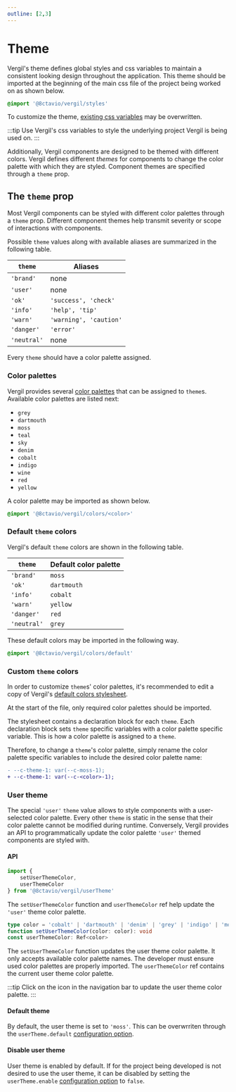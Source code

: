```yaml
---
outline: [2,3]
---
```


<script setup>
import { Icon } from '@8ctavio/vergil/components'
</script>

# Theme

Vergil's theme defines global styles and css variables to maintain a consistent looking design throughout the application. This theme should be imported at the beginning of the main css file of the project being worked on as shown below.

```css
@import '@8ctavio/vergil/styles'
```

To customize the theme, [existing css variables](https://github.com/8ctavio/vergil/blob/main/packages/core/styles/main.css) may be overwritten.

:::tip
Use Vergil's css variables to style the underlying project Vergil is being used on.
:::

Additionally, Vergil components are designed to be themed with different colors. Vergil defines different *themes* for components to change the color palette with which they are styled. Component themes are specified through a `theme` prop.

## The `theme` prop

Most Vergil components can be styled with different color palettes through a `theme` prop. Different component themes help transmit severity or scope of interactions with components.

Possible `theme` values along with available aliases are summarized in the following table.

| `theme` | Aliases |
| ------- | ------- |
| `'brand'` | none |
| `'user'` | none |
| `'ok'` | `'success', 'check'` |
| `'info'` | `'help', 'tip'` |
| `'warn'` | `'warning', 'caution'` |
| `'danger'` | `'error'` |
| `'neutral'` | none |

Every `theme` should have a color palette assigned.

### Color palettes

Vergil provides several [color palettes](https://github.com/8ctavio/vergil/tree/main/packages/core/styles/colors) that can be assigned to `theme`s. Available color palettes are listed next:

- `grey`
- `dartmouth`
- `moss`
- `teal`
- `sky`
- `denim`
- `cobalt`
- `indigo`
- `wine`
- `red`
- `yellow`

A color palette may be imported as shown below.

```css
@import '@8ctavio/vergil/colors/<color>'
```

### Default `theme` colors

Vergil's default `theme` colors are shown in the following table.

| `theme` | Default color palette |
| ------- | ------- |
| `'brand'` | `moss` |
| `'ok'` | `dartmouth` |
| `'info'` | `cobalt` |
| `'warn'` | `yellow` |
| `'danger'` | `red` |
| `'neutral'` | `grey` |

These default colors may be imported in the following way.

```css
@import '@8ctavio/vergil/colors/default'
```

### Custom `theme` colors

In order to customize `theme`s' color palettes, it's recommended to edit a copy of Vergil's [default colors stylesheet](https://github.com/8ctavio/vergil/blob/main/packages/core/styles/default.css).

At the start of the file, only required color palettes should be imported.

The stylesheet contains a declaration block for each `theme`. Each declaration block sets `theme` specific variables with a color palette specific variable. This is how a color palette is assigned to a `theme`.

Therefore, to change a `theme`'s color palette, simply rename the color palette specific variables to include the desired color palette name:

```diff
- --c-theme-1: var(--c-moss-1);
+ --c-theme-1: var(--c-<color>-1);
```

### User theme

The special `'user'` `theme` value allows to style components with a user-selected color palette. Every other `theme` is static in the sense that their color palette cannot be modified during runtime. Conversely, Vergil provides an API to programmatically update the color palette `'user'` themed components are styled with.

#### API

```js
import {
    setUserThemeColor,
    userThemeColor
} from '@8ctavio/vergil/userTheme'
```

The `setUserThemeColor` function and `userThemeColor` ref help update the `'user'` theme color palette.

```ts
type color = 'cobalt' | 'dartmouth' | 'denim' | 'grey' | 'indigo' | 'moss' | 'red' | 'sky' | 'teal' | 'wine' | 'yellow'
function setUserThemeColor(color: color): void
const userThemeColor: Ref<color>
```

The `setUserThemeColor` function updates the user theme color palette. It only accepts available color palette names. The developer must ensure used color palettes are properly imported. The `userThemeColor` ref contains the current user theme color palette.

:::tip
Click on the <Icon code="style"/> icon in the navigation bar to update the user theme color palette.
:::

#### Default theme

By default, the user theme is set to `'moss'`. This can be overwrriten through the `userTheme.default` [configuration option](/configuration).

#### Disable user theme

User theme is enabled by default. If for the project being developed is not desired to use the user theme, it can be disabled by setting the `userTheme.enable` [configuration option](/configuration) to `false`.

<style scoped>
.icon{
    display: inline-block;
    padding: 0 5px;
    font-size: 1.2em;
    color: var(--c-moss-1);
}
</style>